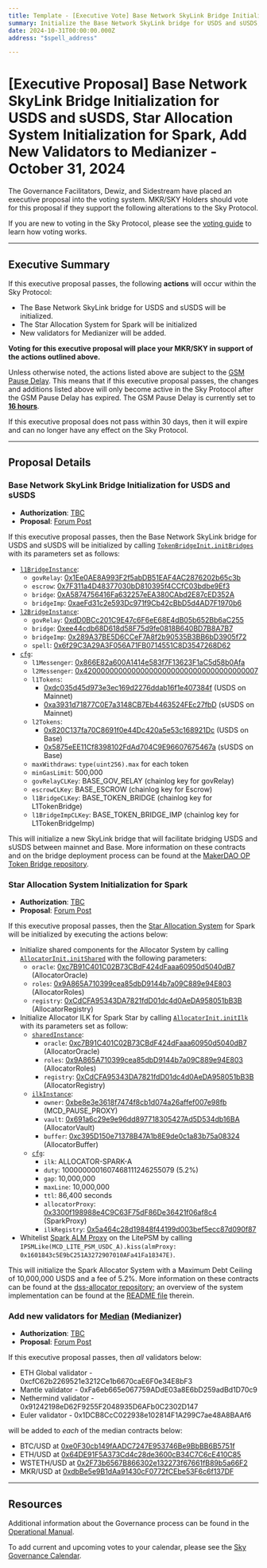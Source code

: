 ```yaml
---
title: Template - [Executive Vote] Base Network SkyLink Bridge Initialization for USDS and sUSDS, Star Allocation System Initialization for Spark, Add New Validators to Medianizer - October 31, 2024
summary: Initialize the Base Network SkyLink bridge for USDS and sUSDS, initialize the Star Allocation System for Spark, add new validators to Medianizer.
date: 2024-10-31T00:00:00.000Z
address: "$spell_address"

---
```

# [Executive Proposal] Base Network SkyLink Bridge Initialization for USDS and sUSDS, Star Allocation System Initialization for Spark, Add New Validators to Medianizer - October 31, 2024

The Governance Facilitators, Dewiz, and Sidestream have placed an executive proposal into the voting system. MKR/SKY Holders should vote for this proposal if they support the following alterations to the Sky Protocol.

If you are new to voting in the Sky Protocol, please see the [voting guide](https://manual.makerdao.com/governance/voting-in-makerdao/on-chain-governance) to learn how voting works.

---

## Executive Summary

If this executive proposal passes, the following **actions** will occur within the Sky Protocol:

- The Base Network SkyLink bridge for USDS and sUSDS will be initialized.
- The Star Allocation System for Spark will be initialized
- New validators for Medianizer will be added.

**Voting for this executive proposal will place your MKR/SKY in support of the actions outlined above.**

Unless otherwise noted, the actions listed above are subject to the [GSM Pause Delay](https://sky-atlas.powerhouse.io/#A.1.8.2.1_Pause_Delay-a98b8227-95f6-4711-9d8d-f52cbc6ad2d0|0db30758e055). This means that if this executive proposal passes, the changes and additions listed above will only become active in the Sky Protocol after the GSM Pause Delay has expired. The GSM Pause Delay is currently set to [**16 hours**](https://sky-atlas.powerhouse.io/#A.1.8.2.1.2_Pause_Delay_Current_Value-09d2514b-3169-4755-a654-2c774456980d|0db30758e055d2d0).

If this executive proposal does not pass within 30 days, then it will expire and can no longer have any effect on the Sky Protocol.

---

## Proposal Details

### Base Network SkyLink Bridge Initialization for USDS and sUSDS

- **Authorization**: [TBC]()
- **Proposal**: [Forum Post](https://forum.sky.money/t/spell-contents-2024-10-31/25421)

If this executive proposal passes, then the Base Network SkyLink bridge for USDS and sUSDS will be initialized by calling [`TokenBridgeInit.initBridges`](https://github.com/makerdao/op-token-bridge/blob/0f935505c0dc74ce3db2a9998320a56119321814/deploy/TokenBridgeInit.sol#L63) with its parameters set as follows:

- [`l1BridgeInstance`](https://github.com/makerdao/op-token-bridge/blob/0f935505c0dc74ce3db2a9998320a56119321814/deploy/L1TokenBridgeInstance.sol#L19):
  - `govRelay`: [0x1Ee0AE8A993F2f5abDB51EAF4AC2876202b65c3b](https://etherscan.io/address/0x1Ee0AE8A993F2f5abDB51EAF4AC2876202b65c3b)
  - `escrow`: [0x7F311a4D48377030bD810395f4CCfC03bdbe9Ef3](https://etherscan.io/address/0x7F311a4D48377030bD810395f4CCfC03bdbe9Ef3)
  - `bridge`: [0xA5874756416Fa632257eEA380CAbd2E87cED352A](https://etherscan.io/address/0xA5874756416Fa632257eEA380CAbd2E87cED352A)
  - `bridgeImp`: [0xaeFd31c2e593Dc971f9Cb42cBbD5d4AD7F1970b6](https://etherscan.io/address/0xaeFd31c2e593Dc971f9Cb42cBbD5d4AD7F1970b6)
- [`l2BridgeInstance`](https://github.com/makerdao/op-token-bridge/blob/dev/deploy/L2TokenBridgeInstance.sol):
  - `govRelay`: [0xdD0BCc201C9E47c6F6eE68E4dB05b652Bb6aC255](https://basescan.org/address/0xdd0bcc201c9e47c6f6ee68e4db05b652bb6ac255)
  - `bridge`: [0xee44cdb68D618d58F75d9fe0818B640BD7B8A7B7](https://basescan.org/address/0xee44cdb68D618d58F75d9fe0818B640BD7B8A7B7)
  - `bridgeImp`: [0x289A37BE5D6CCeF7A8f2b90535B3BB6bD3905f72](https://basescan.org/address/0x289A37BE5D6CCeF7A8f2b90535B3BB6bD3905f72)
  - `spell`: [0x6f29C3A29A3F056A71FB0714551C8D3547268D62](https://basescan.org/address/0x6f29C3A29A3F056A71FB0714551C8D3547268D62)
- [`cfg`](https://github.com/makerdao/op-token-bridge/blob/0f935505c0dc74ce3db2a9998320a56119321814/deploy/TokenBridgeInit.sol#L49):
  - `l1Messenger`: [0x866E82a600A1414e583f7F13623F1aC5d58b0Afa](https://etherscan.io/address/0x866E82a600A1414e583f7F13623F1aC5d58b0Afa)
  - `l2Messenger`: [0x4200000000000000000000000000000000000007](https://basescan.org/address/0x4200000000000000000000000000000000000007)
  - `l1Tokens`:
    - [0xdc035d45d973e3ec169d2276ddab16f1e407384f](https://etherscan.io/address/0xdc035d45d973e3ec169d2276ddab16f1e407384f) (USDS on Mainnet)
    - [0xa3931d71877C0E7a3148CB7Eb4463524FEc27fbD](https://etherscan.io/token/0xa3931d71877C0E7a3148CB7Eb4463524FEc27fbD) (sUSDS on Mainnet)
  - `l2Tokens`:
    - [0x820C137fa70C8691f0e44Dc420a5e53c168921Dc](https://basescan.org/address/0x820C137fa70C8691f0e44Dc420a5e53c168921Dc) (USDS on Base)
    - [0x5875eEE11Cf8398102FdAd704C9E96607675467a](https://basescan.org/address/0x5875eEE11Cf8398102FdAd704C9E96607675467a) (sUSDS on Base)
  - `maxWithdraws`: `type(uint256).max` for each token
  - `minGasLimit`: 500,000
  - `govRelayCLKey`: BASE_GOV_RELAY (chainlog key for govRelay)
  - `escrowCLKey`: BASE_ESCROW (chainlog key for Escrow)
  - `l1BridgeCLKey`: BASE_TOKEN_BRIDGE (chainlog key for L1TokenBridge)
  - `l1BridgeImpCLKey`: BASE_TOKEN_BRIDGE_IMP (chainlog key for L1TokenBridgeImp)

This will initialize a new SkyLink bridge that will facilitate bridging USDS and sUSDS between mainnet and Base. More information on these contracts and on the bridge deployment process can be found at the [MakerDAO OP Token Bridge repository](https://github.com/makerdao/op-token-bridge/tree/0f935505c0dc74ce3db2a9998320a56119321814).

### Star Allocation System Initialization for Spark

- **Authorization**: [TBC]()
- **Proposal**: [Forum Post](https://forum.sky.money/t/spell-contents-2024-10-31/25421)

If this executive proposal passes, then the [Star Allocation System](https://forum.sky.money/t/star-allocation-system-framework/25325) for Spark will be initialized by executing the actions below:

- Initialize shared components for the Allocator System by calling [`AllocatorInit.initShared`](https://github.com/makerdao/dss-allocator/blob/226584d3b179d98025497815adb4ea585ea0102d/deploy/AllocatorInit.sol#L88) with the following parameters:
  - `oracle`: [0xc7B91C401C02B73CBdF424dFaaa60950d5040dB7](https://etherscan.io/address/0xc7B91C401C02B73CBdF424dFaaa60950d5040dB7) (AllocatorOracle)
  - `roles`: [0x9A865A710399cea85dbD9144b7a09C889e94E803](https://etherscan.io/address/0x9A865A710399cea85dbD9144b7a09C889e94E803) (AllocatorRoles)
  - `registry`: [0xCdCFA95343DA7821fdD01dc4d0AeDA958051bB3B](https://etherscan.io/address/0xCdCFA95343DA7821fdD01dc4d0AeDA958051bB3B) (AllocatorRegistry)
- Initialize Allocator ILK for Spark Star by calling [`AllocatorInit.initIlk`](https://github.com/makerdao/dss-allocator/blob/226584d3b179d98025497815adb4ea585ea0102d/deploy/AllocatorInit.sol#L97) with its parameters set as follow:
  - [`sharedInstance`](https://github.com/makerdao/dss-allocator/blob/226584d3b179d98025497815adb4ea585ea0102d/deploy/AllocatorInstances.sol#L19):
    - `oracle`: [0xc7B91C401C02B73CBdF424dFaaa60950d5040dB7](https://etherscan.io/address/0xc7B91C401C02B73CBdF424dFaaa60950d5040dB7) (AllocatorOracle)
    - `roles`: [0x9A865A710399cea85dbD9144b7a09C889e94E803](https://etherscan.io/address/0x9A865A710399cea85dbD9144b7a09C889e94E803) (AllocatorRoles)
    - `registry`: [0xCdCFA95343DA7821fdD01dc4d0AeDA958051bB3B](https://etherscan.io/address/0xCdCFA95343DA7821fdD01dc4d0AeDA958051bB3B) (AllocatorRegistry)
  - [`ilkInstance`](https://github.com/makerdao/dss-allocator/blob/226584d3b179d98025497815adb4ea585ea0102d/deploy/AllocatorInstances.sol#L25):
    - `owner`:  [0xbe8e3e3618f7474f8cb1d074a26affef007e98fb](https://etherscan.io/address/0xbe8e3e3618f7474f8cb1d074a26affef007e98fb) (MCD_PAUSE_PROXY)
    - `vault`: [0x691a6c29e9e96dd897718305427Ad5D534db16BA](https://etherscan.io/address/0x691a6c29e9e96dd897718305427Ad5D534db16BA) (AllocatorVault)
    - `buffer`: [0xc395D150e71378B47A1b8E9de0c1a83b75a08324](https://etherscan.io/address/0xc395D150e71378B47A1b8E9de0c1a83b75a08324) (AllocatorBuffer)
  - [`cfg`](https://github.com/makerdao/dss-allocator/blob/226584d3b179d98025497815adb4ea585ea0102d/deploy/AllocatorInit.sol#L62):
    - `ilk`: ALLOCATOR-SPARK-A
    - `duty`: 1000000001607468111246255079 (5.2%)
    - `gap`: 10,000,000
    - `maxLine`: 10,000,000
    - `ttl`: 86,400 seconds
    - `allocatorProxy`: [0x3300f198988e4C9C63F75dF86De36421f06af8c4](https://etherscan.io/address/0x3300f198988e4C9C63F75dF86De36421f06af8c4) (SparkProxy)
    - `ilkRegistry`: [0x5a464c28d19848f44199d003bef5ecc87d090f87](https://etherscan.io/address/0x5a464c28d19848f44199d003bef5ecc87d090f87)
- Whitelist [Spark ALM Proxy](https://etherscan.io/address/0x1601843c5E9bC251A3272907010AFa41Fa18347E) on the LitePSM by calling `IPSMLike(MCD_LITE_PSM_USDC_A).kiss(almProxy: 0x1601843c5E9bC251A3272907010AFa41Fa18347E)`.

This will initialize the Spark Allocator System with a Maximum Debt Ceiling of 10,000,000 USDS and a fee of 5.2%. More information on these contracts can be found at the [dss-allocator repository](https://github.com/makerdao/dss-allocator/tree/226584d3b179d98025497815adb4ea585ea0102d); an overview of the system implementation can be found at the [README file](https://github.com/makerdao/dss-allocator/blob/226584d3b179d98025497815adb4ea585ea0102d/README.md) therein.

### Add new validators for [Median](https://docs.makerdao.com/smart-contract-modules/oracle-module/median-detailed-documentation) (Medianizer)

- **Authorization**: [TBC]()
- **Proposal**: [Forum Post](https://forum.sky.money/t/spell-contents-2024-10-31/25421)

If this executive proposal passes, then _all_ validators below:

- ETH Global validator - 0xcfC62b2269521e3212Ce1b6670caE6F0e34E8bF3
- Mantle validator - 0xFa6eb665e067759ADdE03a8E6bD259adBd1D70c9
- Nethermind validator - 0x91242198eD62F9255F2048935D6AFb0C2302D147
- Euler validator - 0x1DCB8CcC022938e102814F1A299C7ae48A8BAAf6

will be added to _each_ of the median contracts below:

- BTC/USD at [0xe0F30cb149fAADC7247E953746Be9BbBB6B5751f](https://etherscan.io/address/0xe0F30cb149fAADC7247E953746Be9BbBB6B5751f)
- ETH/USD at [0x64DE91F5A373Cd4c28de3600cB34C7C6cE410C85](https://etherscan.io/address/0x64DE91F5A373Cd4c28de3600cB34C7C6cE410C85)
- WSTETH/USD at [0x2F73b6567B866302e132273f67661fB89b5a66F2](https://etherscan.io/address/0x2F73b6567B866302e132273f67661fB89b5a66F2)
- MKR/USD at [0xdbBe5e9B1dAa91430cF0772fCEbe53F6c6f137DF](https://etherscan.io/address/0xdbBe5e9B1dAa91430cF0772fCEbe53F6c6f137DF)

---

## Resources

Additional information about the Governance process can be found in the [Operational Manual](https://manual.makerdao.com).

To add current and upcoming votes to your calendar, please see the [Sky Governance Calendar](https://manual.makerdao.com/makerdao/calendars/governance-calendar).
